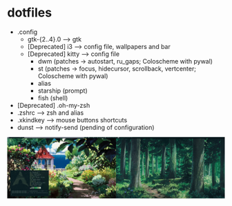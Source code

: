 # dotfiles

- .config 
  - gtk-{2..4}.0 --> gtk
  - [Deprecated] i3 --> config file, wallpapers and bar
  - [Deprecated] kitty --> config file 
	- dwm (patches -> autostart, ru_gaps; Coloscheme with pywal)
	- st (patches -> focus, hidecursor, scrollback, vertcenter; Coloscheme with pywal)
	- alias
	- starship (prompt)
	- fish (shell)
- [Deprecated] .oh-my-zsh 
- .zshrc --> zsh and alias
- .xkindkey --> mouse buttons shortcuts  
- dunst --> notify-send (pending of configuration)

![](screenshots/screenshot6.jpg)
